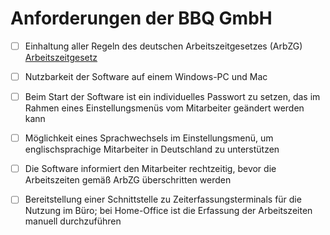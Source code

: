 # Anforderungen der BBQ GmbH

- [ ] Einhaltung aller Regeln des deutschen Arbeitszeitgesetzes (ArbZG)  
  [Arbeitszeitgesetz](https://www.gesetze-im-internet.de/arbzg/BJNR117100994.html)

- [ ] Nutzbarkeit der Software auf einem Windows-PC und Mac

- [ ] Beim Start der Software ist ein individuelles Passwort zu setzen, das im Rahmen eines Einstellungsmenüs vom Mitarbeiter geändert werden kann

- [ ] Möglichkeit eines Sprachwechsels im Einstellungsmenü, um englischsprachige Mitarbeiter in Deutschland zu unterstützen

- [ ] Die Software informiert den Mitarbeiter rechtzeitig, bevor die Arbeitszeiten gemäß ArbZG überschritten werden

- [ ] Bereitstellung einer Schnittstelle zu Zeiterfassungsterminals für die Nutzung im Büro; bei Home-Office ist die Erfassung der Arbeitszeiten manuell durchzuführen
